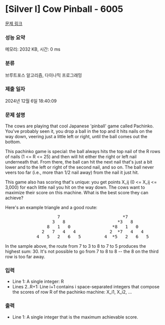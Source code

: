 # [Silver I] Cow Pinball - 6005 

[문제 링크](https://www.acmicpc.net/problem/6005) 

### 성능 요약

메모리: 2032 KB, 시간: 0 ms

### 분류

브루트포스 알고리즘, 다이나믹 프로그래밍

### 제출 일자

2024년 12월 6일 18:40:09

### 문제 설명

<p>The cows are playing that cool Japanese 'pinball' game called Pachinko. You've probably seen it, you drop a ball in the top and it hits nails on the way down, veering just a little left or right, until the ball comes out the bottom.</p>

<p>This pachinko game is special: the ball always hits the top nail of the R rows of nails (1 <= R <= 25) and then will hit either the right or left nail underneath that. From there, the ball can hit the next nail that's just a bit lower and to the left or right of the second nail, and so on. The ball never veers too far (i.e., more than 1/2 nail away) from the nail it just hit.</p>

<p>This game also has scoring that's unique: you get points X_ij (0 <= X_ij <= 3,000) for each little nail you hit on the way down. The cows want to maximize their score on this machine. What is the best score they can achieve?</p>

<p>Here's an example triangle and a good route:</p>

<pre>                    7                        *7
                  3   8                    *3   8
                8   1   0                *8   1   0
              2   7   4   4             2  *7   4   4
            4   5   2   6   5         4  *5   2   6   5</pre>

<p>In the sample above, the route from 7 to 3 to 8 to 7 to 5 produces the highest sum: 30. It's not possible to go from 7 to 8 to 8 -- the 8 on the third row is too far away.</p>

### 입력 

 <ul>
	<li>Line 1: A single integer: R</li>
	<li>Lines 2..R+1: Line i+1 contains i space-separated integers that compose the scores of row R of the pachinko machine: X_i1, X_i2, ...</li>
</ul>

### 출력 

 <ul>
	<li>Line 1: A single integer that is the maximum achievable score.</li>
</ul>

